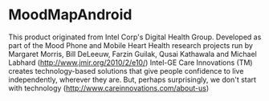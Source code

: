 MoodMapAndroid
==============

This product originated from Intel Corp's Digital Health Group.
Developed as part of the Mood Phone and Mobile Heart Health research
projects run by Margaret Morris, Bill DeLeeuw, Farzin Guilak,
Qusai Kathawala and Michael Labhard (http://www.jmir.org/2010/2/e10/)
Intel-GE Care Innovations (TM) creates technology-based solutions
that give people confidence to live independently, wherever they
are. But, perhaps surprisingly, we don't start with technology
(http://www.careinnovations.com/about-us)